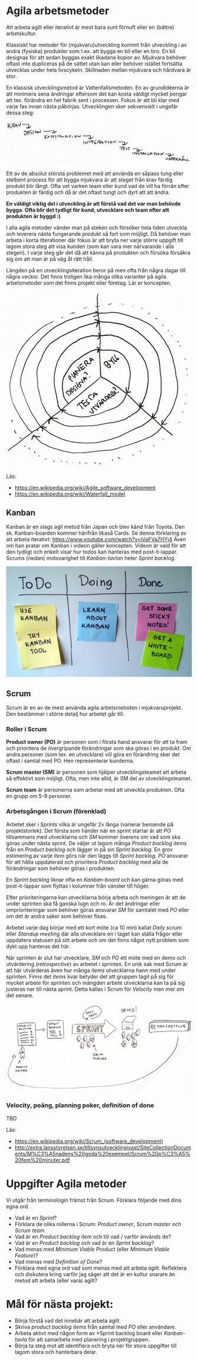 # Agila arbetsmetoder

Att arbeta agilt eller iterativt är mest bara sunt förnuft eller en (bättre) arbetskultur.

Klassiskt har metoder för (mjukvaru)utveckling kommit från utveckling i av andra (fysiska) produkter som t.ex. att bygga en bil eller en bro. En bil designas för att sedan byggas exakt likadana kopior av. Mjukvara behöver oftast inte dupliceras på de sättet utan kan eller behöver istället fortsätta utvecklas under hela livscykeln. Skillnaden mellan mjukvara och hårdvara är stor.

En klassisk utvecklingsmetod är Vattenfallsmetoden. En av grundidéerna är att minimera sena ändringar eftersom det kan kosta väldigt mycket pengar att tex. förändra en hel fabrik sent i processen. Fokus är att bli klar med varje fas innan nästa påbörjas. Utvecklingen sker sekvensielt i ungefär dessa steg:

![Vattenfallsmodellen](img/vattenfall.png)

Ett av de absolut största problemet med att använda en såpass tung eller stelbent process för att bygga mjukvara är att steget från krav färdig produkt blir långt. Ofta vet varken team eller kund vad de vill ha förrän efter produkten är färdig och då är det oftast tungt och dyrt att att ändra.

**En väldigt viktig del i utveckling är att förstå vad det var man behövde bygga. Ofta blir det tydligt för kund, utvecklare och team efter att produkten är byggd :)**

I alla agila metoder vänder man på steken och försöker hela tiden utveckla och leverera nästa fungerande produkt så fort som möjligt. Då behöver man arbeta i korta itterationer där fokus är att bryta ner varje större uppgift till lagom stora steg att visa kunden (som kan vara mer närvarande i alla stegen). I varje steg går det då att känna på produkten och försöka försäkra sig om att man är på väg åt rätt håll. 

Längden på en utvecklingsiteration beror på men ofta från några dagar till några veckor. Det finns troligen lika många olika varianter på agila arbetsmetoder som det finns projekt eller företag. Lär er koncepten.

![Agila spiralen](img/agil-spiral.png)

Läs: 
 * https://en.wikipedia.org/wiki/Agile_software_development 
 * https://en.wikipedia.org/wiki/Waterfall_model

## Kanban

Kanban är en slags agil metod från Japan och blev känd från Toyota. Den sk. Kanban-boarden kommer härifrån likaså Cards. Se denna förklaring av att arbeta iterativt: https://www.youtube.com/watch?v=iVaFVa7HYj4 Även om han pratar om Kanban i videon gäller koncepten. Videon är vald för att den tydligt och enkelt visar hur todos kan hanteras med post-it-lappar. Scrums (nedan) motsvarighet till *Kanban-tavlan* heter *Sprint backlog*.

![Kanban board](img/kanban-board-wikipedia.jpg)

## Scrum

Scrum är en av de mest använda agila arbetsmetoden i mjukvaruprojekt. Den bestämmer i större detalj hur arbetet går till.

### Roller i Scrum
**Product owner (PO)** är personen som i första hand ansvarar för att ta fram och prioritera de övergripande förändringar som ska göras i en produkt. Om andra personer (som tex. en utvecklare) vill göra en förändring sker det oftast i samtal med PO. Hen representerar kunderna.

**Scrum master (SM)** är personen som hjälper utvecklingsteamet att arbeta så effektivt som möjligt. Ofta, men inte allid, är SM del av utvecklingsteamet.

**Scrum team** är personerna som arbetar med att utveckla produkten. Ofta en grupp om 5-9 personer.

### Arbetsgången i Scrum (förenklad)

Arbetet sker i *Sprints* vilka är ungefär 2v långa (varierar beroende på projektstorlek). Det första som händer när en sprint startar är att *PO* tillsammans med utvecklarna och *SM* kommer överens om vad som ska göras under nästa sprint. De väljer ut lagom många *Product backlog items* från en *Product backlog* och lägger in på sin *Sprint backlog*. En grov estimering av varje *item* görs när den läggs till *Sprint backlog*. *PO* ansvarar för att hålla uppdaterad och prioritera *Product backlog* med alla de förändringar som behöver göras i produkten.

En *Sprint backlog* liknar ofta en *Kanban-board* och kan gärna göras med post-it-lappar som flyttas i kolumner från vänster till höger.

Efter prioriteringarna kan utvecklarna börja arbeta och meningen är att de under sprinten ska få ganska lugn och ro. Är det ändringar eller omprioriteringar som behöver göras ansvarar *SM* för samtalet med *PO* eller om det är andra saker som behöver fixas.

Arbetet varje dag börjar med ett kort möte (ca 10 min) kallat *Daily scrum* eller *Standup meeting* där alla utvecklare en i taget kan ställa frågor eller uppdatera statusen på sitt arbete och om det finns något nytt problem som dykt upp hanteras det här.

När sprinten är slut har utvecklare, *SM* och *PO* ett möte med en demo och utvärdering (*retrospective*) av arbetet i sprinten. En unik sak med Scrum är att här utvärderas även hur många *items* utvecklarna hann med under sprinten. Finns det *items* kvar betyder det att gruppen tagit på sig för mycket arbete för sprinten och mängden arbete utvecklarna kan ta på sig justeras ner till nästa sprint. Detta kallas i Scrum för *Velocity* men mer om det senare.

![Scrum](img/scrum.png)

### Velocity, poäng, planning poker, definition of done
TBD

Läs: 
 * https://en.wikipedia.org/wiki/Scrum_(software_development) 
 * http://extra.lansstyrelsen.se/tillsynsutvecklingivast/SiteCollectionDocuments/M%C3%A5nadens%20goda%20exempel/Scrum%20p%C3%A5%20fem%20minuter.pdf 

# Uppgifter Agila metoder

Vi utgår från terminologin främst från Scrum. Förklara följande med dina egna ord.

* Vad är en *Sprint*?
* Förklara de olika rollerna i Scrum: *Product owner*, *Scrum master* och *Scrum team*
* Vad är en *Product backlog item* och till vad / varför änvänds de?
* Vad är en *Product backlog* och vad är en *Sprint backlog*?
* Vad menas med *Minimum Viable Product* (eller *Minimum Viable Feature*)?
* Vad menas med *Definition of Done*?
* Förklara med egna ord vad som menas med att arbeta *agilt*. Reflektera och diskutera kring varför jag säger att det är en kultur snarare än metod att arbeta (eller vara) agilt?

# Mål för nästa projekt:
 * Börja förstå vad det innebär att arbeta agilt
 * Skriva *product backlog items* från samtal med *PO* eller användare. 
 * Arbeta aktivt med någon form av *Sprint backlog board eller *Kanban-tavla* för att samarbeta med planering i projektgruppen.
 * Börja ta steg mot att identifiera och bryta ner för stora uppgifter till lagom stora och hanterbara delar.
